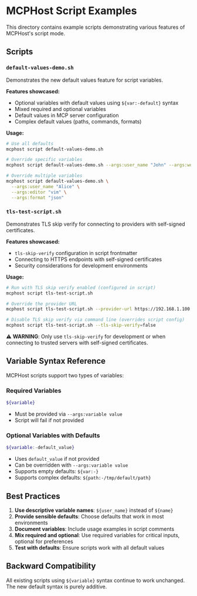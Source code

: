 # MCPHost Script Examples

This directory contains example scripts demonstrating various features of MCPHost's script mode.

## Scripts

### `default-values-demo.sh`
Demonstrates the new default values feature for script variables.

**Features showcased:**
- Optional variables with default values using `${var:-default}` syntax
- Mixed required and optional variables
- Default values in MCP server configuration
- Complex default values (paths, commands, formats)

**Usage:**
```bash
# Use all defaults
mcphost script default-values-demo.sh

# Override specific variables
mcphost script default-values-demo.sh --args:user_name "John" --args:work_dir "/projects"

# Override multiple variables
mcphost script default-values-demo.sh \
  --args:user_name "Alice" \
  --args:editor "vim" \
  --args:format "json"
```

### `tls-test-script.sh`
Demonstrates TLS skip verify for connecting to providers with self-signed certificates.

**Features showcased:**
- `tls-skip-verify` configuration in script frontmatter
- Connecting to HTTPS endpoints with self-signed certificates
- Security considerations for development environments

**Usage:**
```bash
# Run with TLS skip verify enabled (configured in script)
mcphost script tls-test-script.sh

# Override the provider URL
mcphost script tls-test-script.sh --provider-url https://192.168.1.100:443

# Disable TLS skip verify via command line (overrides script config)
mcphost script tls-test-script.sh --tls-skip-verify=false
```

⚠️ **WARNING**: Only use `tls-skip-verify` for development or when connecting to trusted servers with self-signed certificates.

## Variable Syntax Reference

MCPHost scripts support two types of variables:

### Required Variables
```bash
${variable}
```
- Must be provided via `--args:variable value`
- Script will fail if not provided

### Optional Variables with Defaults
```bash
${variable:-default_value}
```
- Uses `default_value` if not provided
- Can be overridden with `--args:variable value`
- Supports empty defaults: `${var:-}`
- Supports complex defaults: `${path:-/tmp/default/path}`

## Best Practices

1. **Use descriptive variable names**: `${user_name}` instead of `${name}`
2. **Provide sensible defaults**: Choose defaults that work in most environments
3. **Document variables**: Include usage examples in script comments
4. **Mix required and optional**: Use required variables for critical inputs, optional for preferences
5. **Test with defaults**: Ensure scripts work with all default values

## Backward Compatibility

All existing scripts using `${variable}` syntax continue to work unchanged. The new default syntax is purely additive.